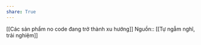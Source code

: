 ```yaml
---
share: True
---
```

[[Các sản phẩm no code đang trở thành xu hướng]]
Nguồn:: [[Tự ngẫm nghĩ, trải nghiệm]]
